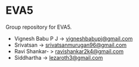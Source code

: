 # EVA5
Group repository for EVA5.


  - Vignesh Babu P J -> vigneshbabupj@gmail.com
  - Srivatsan -> srivatsanmurugan96@gmail.com
  - Ravi Shankar- > ravishankar2k4@gmail.com
  - Siddhartha -> lezaroth3@gmail.com
